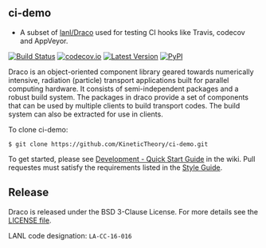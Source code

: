 ci-demo
----------------

* A subset of [lanl/Draco](https://github.com/lanl/Draco) used for testing CI hooks like Travis, codecov and AppVeyor.

[![Build Status](https://travis-ci.org/KineticTheory/ci-demo.svg?branch=develop)](https://travis-ci.org/KineticTheory/ci-demo)
[![codecov.io](https://codecov.io/github/KineticTheory/ci-demo/coverage.svg?branch=develop)](https://codecov.io/github/KineticTheory/ci-demo/branch/develop)
[![Latest Version](https://img.shields.io/github/release/KineticTheory/ci-demo.svg?style=flat-square)](https://github.com/KineticTheory/ci-demo/releases)
[![PyPI](https://img.shields.io/pypi/l/Django.svg)](https://github.com/KineticTheory/ci-demo/blob/develop/LICENSE.md)

Draco is an object-oriented component library geared towards
numerically intensive, radiation (particle) transport applications
built for parallel computing hardware.  It consists of
semi-independent packages and a robust build system.  The packages in
draco provide a set of components that can be used by multiple clients
to build transport codes.  The build system can also be extracted for
use in clients.

To clone ci-demo:

    $ git clone https://github.com/KineticTheory/ci-demo.git

To get started, please see [Development - Quick Start Guide](https://github.com/lanl/ci-demo/wiki/Development---Quick-Start)
in the wiki. Pull requestes must satisfy the requirements listed in
the [Style Guide](https://github.com/lanl/ci-demo/wiki/Style-Guide).

Release
----------------

Draco is released under the BSD 3-Clause License. For more details see the
[LICENSE file](https://github.com/lanl/Draco/blob/develop/LICENSE.md).

LANL code designation: `LA-CC-16-016`
